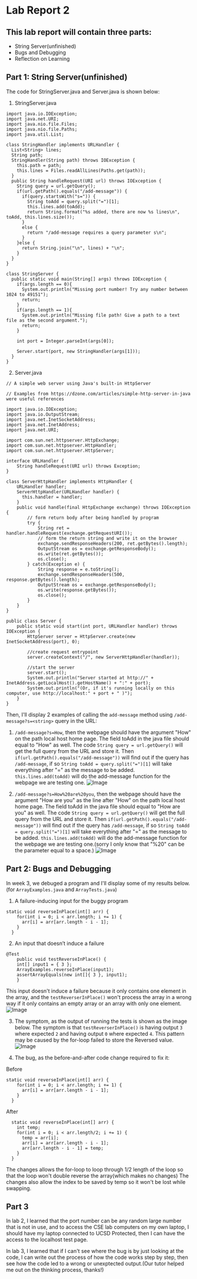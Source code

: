 # Lab Report 2
## This lab report will contain three parts:
* String Server(unfinished)
* Bugs and Debugging
* Reflection on Learning

## Part 1: String Server(unfinished)
The code for StringServer.java and Server.java is shown below:
1. StringServer.java
```
import java.io.IOException;
import java.net.URI;
import java.nio.file.Files;
import java.nio.file.Paths;
import java.util.List;

class StringHandler implements URLHandler {
  List<String> lines;
  String path;
  StringHandler(String path) throws IOException {
    this.path = path;
    this.lines = Files.readAllLines(Paths.get(path));
  }
  public String handleRequest(URI url) throws IOException {
    String query = url.getQuery();
    if(url.getPath().equals("/add-message")) {
      if(query.startsWith("s=")) {
        String toAdd = query.split("=")[1];
        this.lines.add(toAdd);
        return String.format("%s added, there are now %s lines\n", toAdd, this.lines.size());
      }
      else {
        return "/add-message requires a query parameter s\n";
      }
    }else {
      return String.join("\n", lines) + "\n";
    }
  }
}
```
```
class StringServer {
  public static void main(String[] args) throws IOException {
    if(args.length == 0){
      System.out.println("Missing port number! Try any number between 1024 to 49151");
      return;
    }
    if(args.length == 1){
      System.out.println("Missing file path! Give a path to a text file as the second argument.");
      return;
    }

    int port = Integer.parseInt(args[0]);

    Server.start(port, new StringHandler(args[1]));
  }
}
```

2. Server.java
```
// A simple web server using Java's built-in HttpServer

// Examples from https://dzone.com/articles/simple-http-server-in-java were useful references

import java.io.IOException;
import java.io.OutputStream;
import java.net.InetSocketAddress;
import java.net.InetAddress;
import java.net.URI;

import com.sun.net.httpserver.HttpExchange;
import com.sun.net.httpserver.HttpHandler;
import com.sun.net.httpserver.HttpServer;

interface URLHandler {
    String handleRequest(URI url) throws Exception;
}

class ServerHttpHandler implements HttpHandler {
    URLHandler handler;
    ServerHttpHandler(URLHandler handler) {
      this.handler = handler;
    }
    public void handle(final HttpExchange exchange) throws IOException {
        // form return body after being handled by program
        try {
            String ret = handler.handleRequest(exchange.getRequestURI());
            // form the return string and write it on the browser
            exchange.sendResponseHeaders(200, ret.getBytes().length);
            OutputStream os = exchange.getResponseBody();
            os.write(ret.getBytes());
            os.close();
        } catch(Exception e) {
            String response = e.toString();
            exchange.sendResponseHeaders(500, response.getBytes().length);
            OutputStream os = exchange.getResponseBody();
            os.write(response.getBytes());
            os.close();
        }
    }
}
```
```
public class Server {
    public static void start(int port, URLHandler handler) throws IOException {
        HttpServer server = HttpServer.create(new InetSocketAddress(port), 0);

        //create request entrypoint
        server.createContext("/", new ServerHttpHandler(handler));

        //start the server
        server.start();
        System.out.println("Server started at http://" + InetAddress.getLocalHost().getHostName() + ":" + port);
        System.out.println("(Or, if it's running locally on this computer, use http://localhost:" + port + " )");
    }
}
```

Then, I'll display 2 examples of calling the `add-message` method using `/add-message?s=<string>` query in the URL:

1. `/add-message?s=How`, then the webpage should have the argument "How" on the path local host home page. The field toAdd in the java file should equal to "How" as well. The code `String query = url.getQuery()` will get the full query from the URL and store it. Then `if(url.getPath().equals("/add-message"))` will find out if the query has `/add-message`, if so `String toAdd = query.split("=")[1]` will take everything after "=" as the message to be added. `this.lines.add(toAdd)` will do the add-message function for the webpage we are testing one.
![Image](how.png)

2. `/add-message?s=How%20are%20you`, then the webpage should have the argument "How are you" as the line after "How" on the path local host home page. The field toAdd in the java file should equal to "How are you" as well. The code `String query = url.getQuery()` will get the full query from the URL and store it. Then `if(url.getPath().equals("/add-message"))` will find out if the query has `/add-message`, if so `String toAdd = query.split("=")[1]` will take everything after "=" as the message to be added. `this.lines.add(toAdd)` will do the add-message function for the webpage we are testing one.(sorry I only know that "%20" can be the parameter equal to a space.)
![Image](howAreYou.png)

## Part 2: Bugs and Debugging
In week 3, we debuged a program and I'll display some of my results below.(for `ArrayExamples.java` and `ArrayTests.java`)
1. A failure-inducing input for the buggy program
```
static void reverseInPlace(int[] arr) {
    for(int i = 0; i < arr.length; i += 1) {
      arr[i] = arr[arr.length - i - 1];
    }
  }
```
2. An input that doesn’t induce a failure
```
@Test 
	public void testReverseInPlace() {
    int[] input1 = { 3 };
    ArrayExamples.reverseInPlace(input1);
    assertArrayEquals(new int[]{ 3 }, input1);
	}
```
This input doesn't induce a failure because it only contains one element in the array, and the `testReverserInPlace()` won't process the array in a wrong way if it only contains an empty array or an array with only one element.
![Image](db2.png)

3. The symptom, as the output of running the tests is shown as the image below. The symptom is that `testReverserInPlace()` is having output `3` where expected `2` and having output `0` where expected `4`. This pattern may be caused by the for-loop failed to store the Reversed value.
![Image](db1.png)

4. The bug, as the before-and-after code change required to fix it:

Before
```
static void reverseInPlace(int[] arr) {
    for(int i = 0; i < arr.length; i += 1) {
      arr[i] = arr[arr.length - i - 1];
    }
  }
```
After
```
  static void reverseInPlace(int[] arr) {
    int temp;
    for(int i = 0; i < arr.length/2; i += 1) {
      temp = arr[i];
      arr[i] = arr[arr.length - i - 1];
      arr[arr.length - i - 1] = temp;
    }
  }
```
The changes allows the for-loop to loop through 1/2 length of the loop so that the loop won't double reverse the array(which makes no changes)
The changes also allow the index to be saved by temp so it won't be lost while swapping.

## Part 3
In lab 2, I learned that the port number can be any random large number that is not in use, and to access the CSE lab computers on my own laptop, I should have my laptop connected to UCSD Protected, then I can have the access to the localhost test page.

In lab 3, I learned that if I can't see where the bug is by just looking at the code, I can write out the process of how the code works step by step, then see how the code led to a wrong or unexptected output.(Our tutor helped me out on the thinking process, thanks!)
